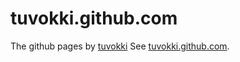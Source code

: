 tuvokki.github.com
==================

The github pages by [tuvokki](https://github.com/tuvokki "tuvokki")
See [tuvokki.github.com](https://tuvokki.github.com "tuvokki @ Github").